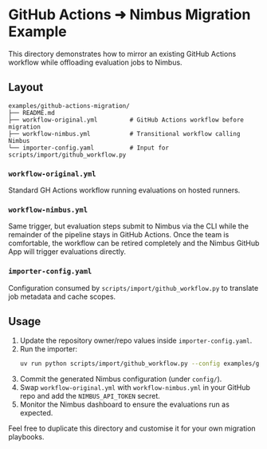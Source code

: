 # GitHub Actions ➜ Nimbus Migration Example

This directory demonstrates how to mirror an existing GitHub Actions workflow while offloading evaluation jobs to Nimbus.

## Layout

```
examples/github-actions-migration/
├── README.md
├── workflow-original.yml         # GitHub Actions workflow before migration
├── workflow-nimbus.yml           # Transitional workflow calling Nimbus
└── importer-config.yaml          # Input for scripts/import/github_workflow.py
```

### `workflow-original.yml`

Standard GH Actions workflow running evaluations on hosted runners.

### `workflow-nimbus.yml`

Same trigger, but evaluation steps submit to Nimbus via the CLI while the remainder of the pipeline stays in GitHub Actions. Once the team is comfortable, the workflow can be retired completely and the Nimbus GitHub App will trigger evaluations directly.

### `importer-config.yaml`

Configuration consumed by `scripts/import/github_workflow.py` to translate job metadata and cache scopes.

## Usage

1. Update the repository owner/repo values inside `importer-config.yaml`.
2. Run the importer:
   ```bash
   uv run python scripts/import/github_workflow.py --config examples/github-actions-migration/importer-config.yaml
   ```
3. Commit the generated Nimbus configuration (under `config/`).
4. Swap `workflow-original.yml` with `workflow-nimbus.yml` in your GitHub repo and add the `NIMBUS_API_TOKEN` secret.
5. Monitor the Nimbus dashboard to ensure the evaluations run as expected.

Feel free to duplicate this directory and customise it for your own migration playbooks.
